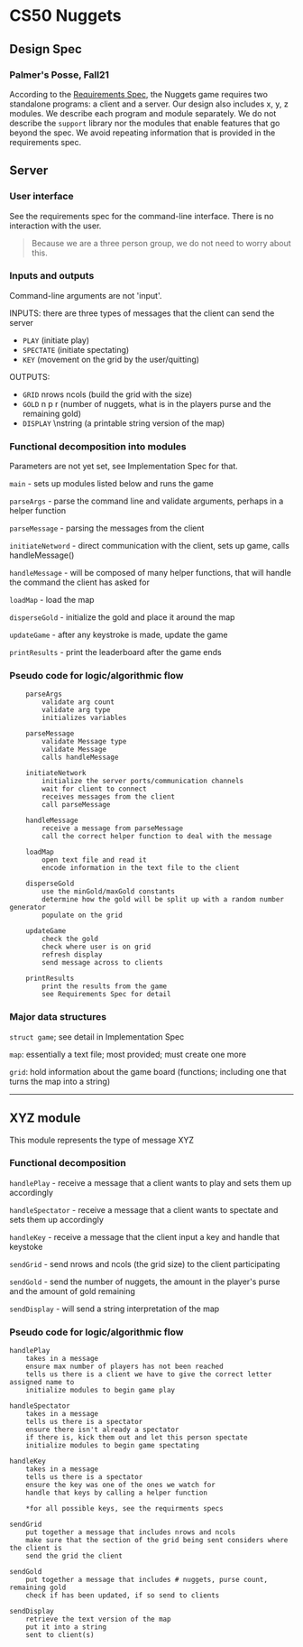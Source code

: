 # CS50 Nuggets
## Design Spec
### Palmer's Posse, Fall21

According to the [Requirements Spec](REQUIREMENTS.md), the Nuggets game requires two standalone programs: a client and a server.
Our design also includes x, y, z modules.
We describe each program and module separately.
We do not describe the `support` library nor the modules that enable features that go beyond the spec.
We avoid repeating information that is provided in the requirements spec.
## Server
### User interface

See the requirements spec for the command-line interface. There is no interaction with the user.
> Because we are a three person group, we do not need to worry about this.

### Inputs and outputs
Command-line arguments are not 'input'.

INPUTS: there are three types of messages that the client can send the server
 - `PLAY` (initiate play)
 - `SPECTATE` (initiate spectating)
 - `KEY` (movement on the grid by the user/quitting)

OUTPUTS:
 - `GRID` nrows ncols (build the grid with the size)
 - `GOLD` n p r (number of nuggets, what is in the players purse and the remaining gold)
 - `DISPLAY` \nstring (a printable string version of the map)

### Functional decomposition into modules
Parameters are not yet set, see Implementation Spec for that.

`main` - sets up modules listed below and runs the game

`parseArgs` - parse the command line and validate arguments, perhaps in a helper function

`parseMessage` - parsing the messages from the client

`initiateNetword` - direct communication with the client, sets up game, calls handleMessage()

`handleMessage` - will be composed of many helper functions, that will handle the command the client has asked for

`loadMap` - load the map

`disperseGold` - initialize the gold and place it around the map

`updateGame` - after any keystroke is made, update the game

`printResults` - print the leaderboard after the game ends

 
### Pseudo code for logic/algorithmic flow

        parseArgs
            validate arg count
	        validate arg type
        	initializes variables
	
        parseMessage 
	        validate Message type 
            validate Message
			calls handleMessage

        initiateNetwork
			initialize the server ports/communication channels
	        wait for client to connect
			receives messages from the client
			call parseMessage

        handleMessage
			receive a message from parseMessage
	        call the correct helper function to deal with the message

        loadMap
        	open text file and read it
        	encode information in the text file to the client

        disperseGold
			use the minGold/maxGold constants
	        determine how the gold will be split up with a random number generator 
	        populate on the grid

        updateGame
			check the gold
			check where user is on grid
			refresh display
			send message across to clients

        printResults
			print the results from the game
	        see Requirements Spec for detail

### Major data structures
 `struct game`; see detail in Implementation Spec

 `map`: essentially a text file; most provided; must create one more

 `grid`: hold information about the game board (functions; including one that turns the map into a string)

---

## XYZ module

This module represents the type of message XYZ

### Functional decomposition

`handlePlay` - receive a message that a client wants to play and sets them up accordingly

`handleSpectator` - receive a message that a client wants to spectate and sets them up accordingly

`handleKey` - receive a message that the client input a key and handle that keystoke

`sendGrid` - send nrows and ncols (the grid size) to the client participating

`sendGold` - send the number of nuggets, the amount in the player's purse and the amount of gold remaining

`sendDisplay` - will send a string interpretation of the map

### Pseudo code for logic/algorithmic flow

    handlePlay
    	takes in a message
		ensure max number of players has not been reached
		tells us there is a client we have to give the correct letter assigned name to
		initialize modules to begin game play

    handleSpectator 
		takes in a message
		tells us there is a spectator
		ensure there isn't already a spectator
		if there is, kick them out and let this person spectate
		initialize modules to begin game spectating

    handleKey
		takes in a message
		tells us there is a spectator
		ensure the key was one of the ones we watch for
		handle that keys by calling a helper function

		*for all possible keys, see the requirments specs	

    sendGrid 
	 	put together a message that includes nrows and ncols
		make sure that the section of the grid being sent considers where the client is
		send the grid the client

    sendGold
		put together a message that includes # nuggets, purse count, remaining gold
		check if has been updated, if so send to clients

    sendDisplay
		retrieve the text version of the map
		put it into a string
		sent to client(s)
